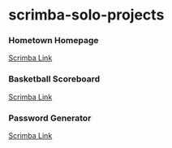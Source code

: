 # scrimba-solo-projects

### Hometown Homepage

[Scrimba Link](https://scrimba.com/s0nishp1a7/head)

### Basketball Scoreboard

[Scrimba Link](https://scrimba.com/s0v81dffvp/head)

### Password Generator

[Scrimba Link](https://scrimba.com/s08esaiff5/head)
